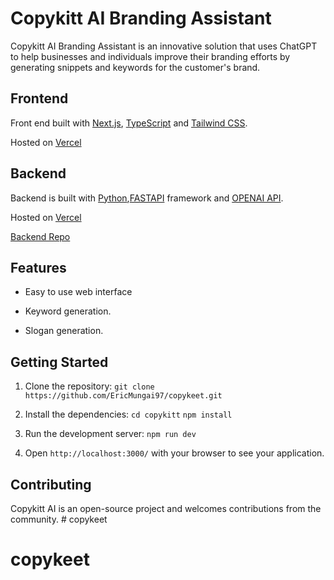 # Copykitt AI Branding Assistant

Copykitt AI Branding Assistant is an innovative solution that uses ChatGPT to help businesses and individuals improve their branding efforts by generating snippets and keywords for the customer's brand.

## Frontend

Front end built with [Next.js](https://nextjs.org/), [TypeScript](https://www.typescriptlang.org/) and [Tailwind CSS](https://tailwindcss.com/).

Hosted on [Vercel](https://copykitt-seven.vercel.app/)

## Backend

Backend is built with [Python](https://www.python.org/),[FASTAPI](https://fastapi.tiangolo.com/) framework and [OPENAI API](https://platform.openai.com/docs/introduction).

Hosted on [Vercel](https://copykitt-three.vercel.app/)

[Backend Repo](https://github.com/EricMungai97/copykeet-api)

## Features
 
* Easy to use web interface

* Keyword generation.

* Slogan generation.

## Getting Started

1. Clone the repository: `git clone https://github.com/EricMungai97/copykeet.git`

2. Install the dependencies: ```cd copykitt``` 
```npm install```

3. Run the development server: ```npm run dev```

4. Open `http://localhost:3000/` with your browser to see your application.

## Contributing

Copykitt AI is an open-source project and welcomes contributions from the community. # copykeet
# copykeet

